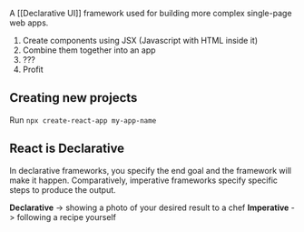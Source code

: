 A [[Declarative UI]] framework used for building more complex single-page web apps.

1. Create components using JSX (Javascript with HTML inside it)
2. Combine them together into an app
3. ???
4. Profit

## Creating new projects

Run
`npx create-react-app my-app-name`

## React is Declarative
In declarative frameworks, you specify the end goal and the framework will make it happen. Comparatively, imperative frameworks specify specific steps to produce the output.

**Declarative** -> showing a photo of your desired result to a chef
**Imperative** -> following a recipe yourself
